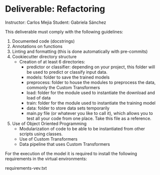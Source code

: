 # Deliverable: Refactoring

Instructor: Carlos Mejia
Student: Gabriela Sánchez

This deliverable must comply with the following guidelines:

1. Documented code (docstrings)
2. Annotations on functions
3. Linting and formatting (this is done automatically with pre-commits)
4. Cookiecutter directory structure
    - Creation of at least 6 directories:
        - predictor or classifier: depending on your project, this folder will be used to predict or classify input data.
        - models: folder to save the trained models
        - preprocess: folder to house the modules to preprocess the data, commonly the Custom Transformers
        - load: folder for the module used to instantiate the download and load of data
        - train: folder for the module used to instantiate the training model
        - data: folder to store data sets temporarily
        - main.py file (or whatever you like to call it), which allows you to test all your code from one place. Take this file as a reference.
5. Use of Object Oriented Programming
    - Modularization of code to be able to be instantiated from other scripts using classes.
    - Use of Custom Transformers
    - Data pipeline that uses Custom Transformers

For the execution of the model it is required to install the following requirements in the virtual environments:

requirements-vev.txt